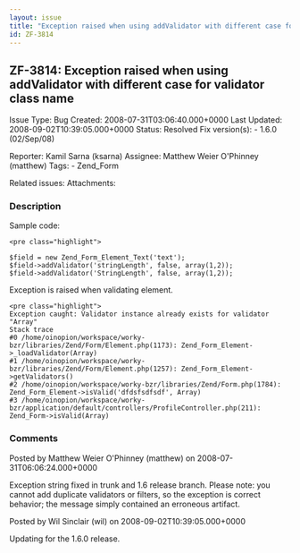 ```yaml
---
layout: issue
title: "Exception raised when using addValidator with different case for validator class name"
id: ZF-3814
---
```


ZF-3814: Exception raised when using addValidator with different case for validator class name
----------------------------------------------------------------------------------------------

 Issue Type: Bug Created: 2008-07-31T03:06:40.000+0000 Last Updated: 2008-09-02T10:39:05.000+0000 Status: Resolved Fix version(s): - 1.6.0 (02/Sep/08)
 
 Reporter:  Kamil Sarna (ksarna)  Assignee:  Matthew Weier O'Phinney (matthew)  Tags: - Zend\_Form
 
 Related issues: 
 Attachments: 
### Description

Sample code:

 
    <pre class="highlight">
    
    $field = new Zend_Form_Element_Text('text');
    $field->addValidator('stringLength', false, array(1,2));
    $field->addValidator('StringLength', false, array(1,2));
    


Exception is raised when validating element.

 
    <pre class="highlight">
    Exception caught: Validator instance already exists for validator "Array"
    Stack trace
    #0 /home/oinopion/workspace/worky-bzr/libraries/Zend/Form/Element.php(1173): Zend_Form_Element->_loadValidator(Array)
    #1 /home/oinopion/workspace/worky-bzr/libraries/Zend/Form/Element.php(1257): Zend_Form_Element->getValidators()
    #2 /home/oinopion/workspace/worky-bzr/libraries/Zend/Form.php(1784): Zend_Form_Element->isValid('dfdsfsdfsdf', Array)
    #3 /home/oinopion/workspace/worky-bzr/application/default/controllers/ProfileController.php(211): Zend_Form->isValid(Array)
    


 

 

### Comments

Posted by Matthew Weier O'Phinney (matthew) on 2008-07-31T06:06:24.000+0000

Exception string fixed in trunk and 1.6 release branch. Please note: you cannot add duplicate validators or filters, so the exception is correct behavior; the message simply contained an erroneous artifact.

 

 

Posted by Wil Sinclair (wil) on 2008-09-02T10:39:05.000+0000

Updating for the 1.6.0 release.

 

 